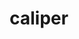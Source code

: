 ---
title: "caliper"
layout: cache
categories: [package, v0.19]
meta: {"versions": ["2.8.0"], "compilers": ["gcc@7.3.1"], "oss": ["amzn2"], "platforms": ["linux"], "targets": ["aarch64"], "stacks": ["radiuss-aws-aarch64"], "num_specs": 1, "num_specs_by_stack": {"radiuss-aws-aarch64": 1}}
spec_details: [{"hash": "3j6lip6uxoxu5trwre3qdz2be6ztyi6p", "compiler": "gcc@7.3.1", "versions": ["2.8.0"], "os": "amzn2", "platform": "linux", "target": "aarch64", "variants": ["+adiak", "build_system=cmake", "build_type=RelWithDebInfo", "~cuda", "~fortran", "+gotcha", "~ipo", "+libdw", "~libpfm", "+libunwind", "+mpi", "+papi", "patches=0492fa6", "~rocm", "+sampler", "+shared", "~sosflow"], "stacks": ["radiuss-aws-aarch64"], "size": "-", "tarball": "https://binaries.spack.io/releases/v0.19/build_cache/linux-amzn2-aarch64/gcc-7.3.1/caliper-2.8.0/linux-amzn2-aarch64-gcc-7.3.1-caliper-2.8.0-3j6lip6uxoxu5trwre3qdz2be6ztyi6p.spack"}]
---